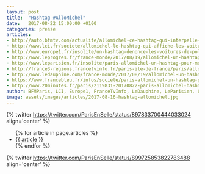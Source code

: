 ```yaml
---
layout: post
title:  "Hashtag #AlloMichel"
date:   2017-08-22 15:00:00 +0100
categories: presse
articles:
- http://auto.bfmtv.com/actualite/allomichel-ce-hashtag-qui-interpelle-le-prefet-contre-les-vehicules-de-police-mal-gares-a-paris-1238020.html
- http://www.lci.fr/societe/allomichel-le-hashtag-qui-affiche-les-voitures-de-police-mal-garee-2061760.html
- http://www.europe1.fr/insolite/un-hashtag-denonce-les-voitures-de-police-mal-garees-a-paris-3415217
- http://www.leprogres.fr/france-monde/2017/08/19/allomichel-un-hashtag-pour-denoncer-les-policiers-mal-gares
- http://www.leparisien.fr/insolite/paris-allomichel-un-hashtag-pour-moquer-les-voitures-de-police-mal-garees-19-08-2017-7201914.php
- http://france3-regions.francetvinfo.fr/paris-ile-de-france/paris/allomichel-riposte-cyclistes-au-prefet-police-twitter-1313877.html
- http://www.ledauphine.com/france-monde/2017/08/19/allomichel-un-hashtag-pour-denoncer-les-policiers-mal-gares
- https://www.francebleu.fr/infos/societe/paris-allomichel-un-hashtag-pour-epingler-les-voitures-de-police-mal-garees-1503386701
- http://www.20minutes.fr/paris/2119831-20170822-paris-allomichel-hashtag-epingle-voitures-police-mal-garees
author: BFMParis, LCI, Europe1, FranceTvInfo, LeDauphine, LeParisien, LeProgrès, FranceBleu, 20minutes
image: assets/images/articles/2017-08-16-hashtag-allomichel.jpg
---
```


{% twitter https://twitter.com/ParisEnSelle/status/897833700444033024 align='center' %}

<ul>
{% for article in page.articles %}
<li>
   <a href="{{ article }}" rel="nofollow">{{ article }}</a>
</li>
{% endfor %}
</ul>

{% twitter https://twitter.com/ParisEnSelle/status/899725853822783488 align='center' %}
